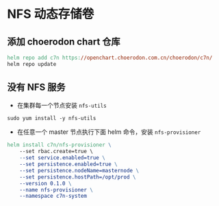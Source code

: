 # NFS 动态存储卷

## 添加 choerodon chart 仓库

```makefile
helm repo add c7n https://openchart.choerodon.com.cn/choerodon/c7n/
helm repo update
```

## 没有 NFS 服务

-   在集群每一个节点安装 `nfs-utils`

```makefile
sudo yum install -y nfs-utils
```

-   在任意一个 master 节点执行下面 helm 命令，安装 `nfs-provisioner`

```makefile
helm install c7n/nfs-provisioner \
    --set rbac.create=true \
    --set service.enabled=true \
    --set persistence.enabled=true \
    --set persistence.nodeName=masternode \
    --set persistence.hostPath=/opt/prod \
    --version 0.1.0 \
    --name nfs-provisioner \
    --namespace c7n-system
```
